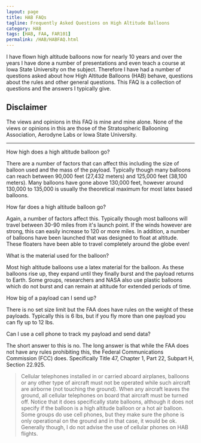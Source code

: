 ```yaml
---
layout: page
title: HAB FAQs
tagline: Frequently Asked Questions on High Altitude Balloons
category: HAB
tags: [HAB, FAA, FAR101]
permalink: /HAB/HABFAQ.html
---
```


I have flown high altitude balloons now for nearly 10 years and over the years I have done a number of presentations and even teach a course at Iowa State University on the subject.  Therefore I have had a number of questions asked about how High Altitude Balloons (HAB) behave, questions about the rules and other general questions.  This FAQ is a collection of questions and the answers I typically give.

Disclaimer
----------
The views and opinions in this FAQ is mine and mine alone.  None of the views or opinions in this are those of the Stratospheric Ballooning Association, Aerodyne Labs or Iowa State University.  

* * *

How high does a high altitude balloon go?

There are a number of factors that can affect this including the size of balloon used and the mass of the payload.  Typically though many balloons can reach between 90,000 feet (27,432 meters) and 125,000 feet (38,100 meters).  Many balloons have gone above 130,000 feet, however around 130,000 to 135,000 is usually the theoretical maximum for most latex based balloons.  

How far does a high altitude balloon go?

Again, a number of factors affect this.  Typically though most balloons will travel between 30-90 miles from it's launch point.  If the winds however are strong, this can easily increase to 120 or more miles.  In addition, a number of balloons have been launched that was designed to float at altitude.  These floaters have been able to travel completely around the globe even!

What is the material used for the balloon?

Most high altitude balloons use a latex material for the balloon.  As these balloons rise up, they expand until they finally burst and the payload returns to Earth.  Some groups, researchers and NASA also use plastic balloons which do not burst and can remain at altitude for extended periods of time.

How big of a payload can I send up?

There is no set size limit but the FAA does have rules on the weight of these payloads.  Typically this is 6 lbs, but if you fly more than one payload you can fly up to 12 lbs.  

Can I use a cell phone to track my payload and send data?

The short answer to this is no.  The long answer is that while the FAA does not have any rules prohibiting this, the Federal Communications Commission (FCC) does.  Specifically Title 47, Chapter 1, Part 22, Subpart H, Section 22.925.  
>Cellular telephones installed in or carried aboard airplanes, balloons or any other type of aircraft must not be operated while such aircraft are airborne (not touching the ground). When any aircraft leaves the ground, all cellular telephones on board that aircraft must be turned off. 
Notice that it does specifically state balloons, although it does not specify if the balloon is a high altitude balloon or a hot air balloon.  Some groups do use cell phones, but they make sure the phone is only operational on the ground and in that case, it would be ok.  Generally though, I do not advise the use of cellular phones on HAB flights.
